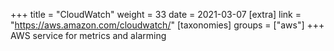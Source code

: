 +++
title = "CloudWatch"
weight = 33
date = 2021-03-07
[extra]
link = "https://aws.amazon.com/cloudwatch/"
[taxonomies]
groups = ["aws"]
+++
AWS service for metrics and alarming

